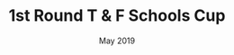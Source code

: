 ---
layout: default
title: 1st Round T & F Schools Cup
date: May 2019
dateOverride: May 2019
location: Various
---